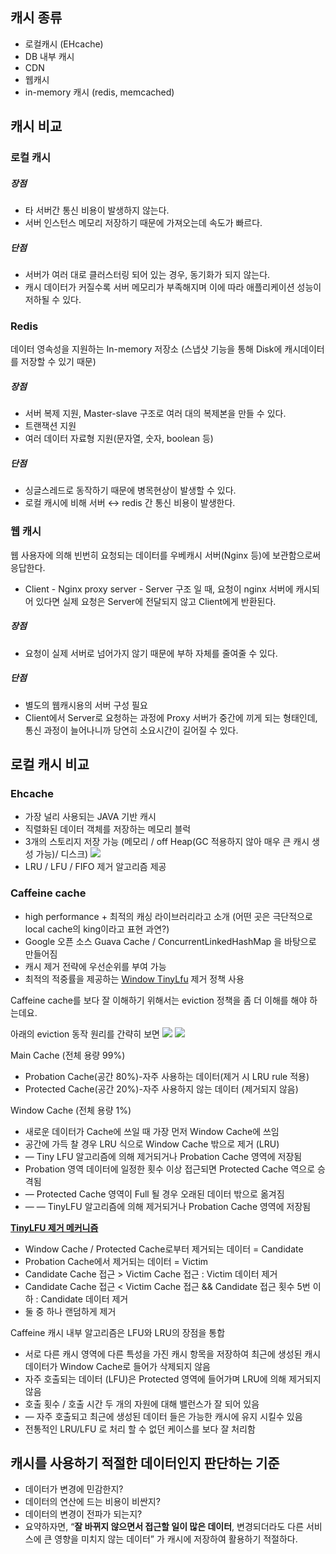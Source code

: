 ## 캐시 종류

- 로컬캐시 (EHcache)
- DB 내부 캐시
- CDN
- 웹캐시
- in-memory 캐시 (redis, memcached)


## 캐시 비교

### 로컬 캐시
##### 장점
- 타 서버간 통신 비용이 발생하지 않는다.
- 서버 인스턴스 메모리 저장하기 때문에 가져오는데 속도가 빠르다.
##### 단점
- 서버가 여러 대로 클러스터링 되어 있는 경우, 동기화가 되지 않는다.
- 캐시 데이터가 커질수록 서버 메모리가 부족해지며 이에 따라 애플리케이션 성능이 저하될 수 있다.

### Redis
데이터 영속성을 지원하는 In-memory 저장소 (스냅샷 기능을 통해 Disk에 캐시데이터를 저장할 수 있기 때문)
##### 장점
- 서버 복제 지원, Master-slave 구조로 여러 대의 복제본을 만들 수 있다.
- 트랜잭션 지원
- 여러 데이터 자료형 지원(문자열, 숫자, boolean 등)
##### 단점
- 싱글스레드로 동작하기 때문에 병목현상이 발생할 수 있다.
- 로컬 캐시에 비해 서버 ↔︎ redis 간 통신 비용이 발생한다.

### 웹 캐시
웹 사용자에 의해 빈번히 요청되는 데이터를 우베캐시 서버(Nginx 등)에 보관함으로써 응답한다.
- Client - Nginx proxy server - Server 구조 일 때, 요청이 nginx 서버에 캐시되어 있다면 실제 요청은 Server에 전달되지 않고 Client에게 반환된다.
##### 장점
- 요청이 실제 서버로 넘어가지 않기 때문에 부하 자체를 줄여줄 수 있다.
##### 단점
- 별도의 웹캐시용의 서버 구성 필요
- Client에서 Server로 요청하는 과정에 Proxy 서버가 중간에 끼게 되는 형태인데, 통신 과정이 늘어나니까 당연히 소요시간이 길어질 수 있다.

## 로컬 캐시 비교

### Ehcache
- 가장 널리 사용되는 JAVA 기반 캐시
- 직렬화된 데이터 객체를 저장하는 메모리 블럭
- 3개의 스토리지 저장 가능 (메모리 / off Heap(GC 적용하지 않아 매우 큰 캐시 생성 가능)/ 디스크)
![](https://miro.medium.com/v2/resize:fit:1400/1*2Lfh6ISU-OWWD66kXGV5xw.png)
- LRU / LFU / FIFO 제거 알고리즘 제공

### Caffeine cache
- high performance + 최적의 캐싱 라이브러리라고 소개 (어떤 곳은 극단적으로 local cache의 king이라고 표현 과연?)
- Google 오픈 소스 Guava Cache / ConcurrentLinkedHashMap 을 바탕으로 만들어짐
- 캐시 제거 전략에 우선순위를 부여 가능
- 최적의 적중률을 제공하는 [Window TinyLfu](https://dgraph.io/blog/refs/TinyLFU%20-%20A%20Highly%20Efficient%20Cache%20Admission%20Policy.pdf) 제거 정책 사용

Caffeine cache를 보다 잘 이해하기 위해서는 eviction 정책을 좀 더 이해를 해야 하는데요.

아래의 eviction 동작 원리를 간략히 보면
![](https://miro.medium.com/v2/resize:fit:920/1*GhabPsotTpyLR9JINNKrLg.png)
![](https://miro.medium.com/v2/resize:fit:1400/1*84pKiujtGOpbnpVgIwhpkQ.png)

Main Cache (전체 용량 99%)
- Probation Cache(공간 80%)-자주 사용하는 데이터(제거 시 LRU rule 적용)
- Protected Cache(공간 20%)-자주 사용하지 않는 데이터 (제거되지 않음)

Window Cache (전체 용량 1%)
- 새로운 데이터가 Cache에 쓰일 때 가장 먼저 Window Cache에 쓰임
- 공간에 가득 찰 경우 LRU 식으로 Window Cache 밖으로 제거 (LRU)
- — Tiny LFU 알고리즘에 의해 제거되거나 Probation Cache 영역에 저장됨
- Probation 영역 데이터에 일정한 횟수 이상 접근되면 Protected Cache 역으로 승격됨
- — Protected Cache 영역이 Full 될 경우 오래된 데이터 밖으로 옮겨짐
- — — TinyLFU 알고리즘에 의해 제거되거나 Probation Cache 영역에 저장됨

[**TinyLFU 제거 메커니즘**](https://www.sobyte.net/post/2022-04/caffeine/)
- Window Cache / Protected Cache로부터 제거되는 데이터 = Candidate
- Probation Cache에서 제거되는 데이터 = Victim
- Candidate Cache 접근 > Victim Cache 접근 : Victim 데이터 제거
- Candidate Cache 접근 < Victim Cache 접근 && Candidate 접근 횟수 5번 이하 : Candidate 데이터 제거
- 둘 중 하나 랜덤하게 제거

Caffeine 캐시 내부 알고리즘은 LFU와 LRU의 장점을 통합
- 서로 다른 캐시 영역에 다른 특성을 가진 캐시 항목을 저장하여 최근에 생성된 캐시 데이터가 Window Cache로 들어가 삭제되지 않음
- 자주 호출되는 데이터 (LFU)은 Protected 영역에 들어가며 LRU에 의해 제거되지 않음
- 호출 횟수 / 호출 시간 두 개의 자원에 대해 밸런스가 잘 되어 있음
- — 자주 호출되고 최근에 생성된 데이터 들은 가능한 캐시에 유지 시킬수 있음
- 전통적인 LRU/LFU 로 처리 할 수 없던 케이스를 보다 잘 처리함

## 캐시를 사용하기 적절한 데이터인지 판단하는 기준

- 데이터가 변경에 민감한지?
- 데이터의 연산에 드는 비용이 비싼지?
- 데이터의 변경이 전파가 되는지?
- 요약하자면, “**잘 바뀌지 않으면서 접근할 일이 많은 데이터**, 변경되더라도 다른 서비스에 큰 영향을 미치지 않는 데이터” 가 캐시에 저장하여 활용하기 적절하다.